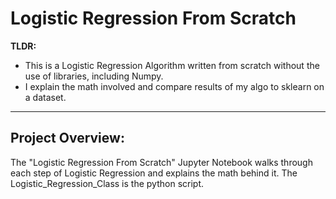 # Logistic Regression From Scratch

**TLDR:** 

 - This is a Logistic Regression Algorithm written from scratch without the use of libraries, including Numpy. 
 - I explain the math involved and compare results of my algo to sklearn on a dataset. 
 ---

## Project Overview: 
The "Logistic Regression From Scratch" Jupyter Notebook walks through each step of Logistic Regression and explains the math behind it. 
The Logistic_Regression_Class is the python script. 

